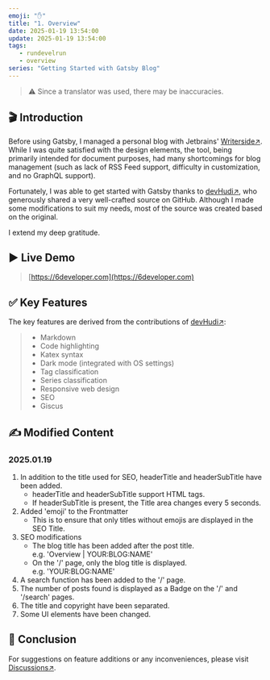 ```yaml
---
emoji: "✋"
title: "1. Overview"
date: 2025-01-19 13:54:00
update: 2025-01-19 13:54:00
tags:
   - rundevelrun
   - overview
series: "Getting Started with Gatsby Blog"
---
```



> ⚠️ Since a translator was used, there may be inaccuracies.

## 🎬 Introduction

Before using Gatsby, I managed a personal blog with Jetbrains' [Writerside↗](https://www.jetbrains.com/help/writerside/discover-writerside.html). While I was quite satisfied with the design elements, the tool, being primarily intended for document purposes, had many shortcomings for blog management (such as lack of RSS Feed support, difficulty in customization, and no GraphQL support).

Fortunately, I was able to get started with Gatsby thanks to [devHudi↗](https://github.com/devHudi/gatsby-starter-hoodie), who generously shared a very well-crafted source on GitHub. Although I made some modifications to suit my needs, most of the source was created based on the original.

I extend my deep gratitude.

## ▶️️ Live Demo

> [https://6developer.com](https://6developer.com)

## ✅ Key Features

The key features are derived from the contributions of [devHudi↗](https://github.com/devHudi/gatsby-starter-hoodie):
> - Markdown
> - Code highlighting
> - Katex syntax
> - Dark mode (integrated with OS settings)
> - Tag classification
> - Series classification
> - Responsive web design
> - SEO
> - Giscus

## ✍️ Modified Content

### 2025.01.19
1. In addition to the title used for SEO, headerTitle and headerSubTitle have been added.
   - headerTitle and headerSubTitle support HTML tags.
   - If headerSubTitle is present, the Title area changes every 5 seconds.
2. Added 'emoji' to the Frontmatter
   - This is to ensure that only titles without emojis are displayed in the SEO Title.
3. SEO modifications
   - The blog title has been added after the post title. <br/> e.g. 'Overview | YOUR:BLOG:NAME'
   - On the '/' page, only the blog title is displayed. <br/> e.g. 'YOUR:BLOG:NAME'
4. A search function has been added to the '/' page.
5. The number of posts found is displayed as a Badge on the '/' and '/search' pages.
6. The title and copyright have been separated.
7. Some UI elements have been changed.

## 👋 Conclusion

For suggestions on feature additions or any inconveniences, please visit [Discussions↗](https://github.com/rundevelrun).